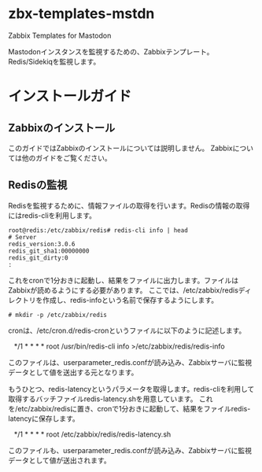 # zbx-templates-mstdn
Zabbix Templates for Mastodon

Mastodonインスタンスを監視するための、Zabbixテンプレート。
Redis/Sidekiqを監視します。

# インストールガイド

## Zabbixのインストール
このガイドではZabbixのインストールについては説明しません。
Zabbixについては他のガイドをご覧ください。

## Redisの監視
Redisを監視するために、情報ファイルの取得を行います。Redisの情報の取得にはredis-cliを利用します。

    root@redis:/etc/zabbix/redis# redis-cli info | head
    # Server
    redis_version:3.0.6
    redis_git_sha1:00000000
    redis_git_dirty:0
    :

これをcronで1分おきに起動し、結果をファイルに出力します。ファイルはZabbixが読めるようにする必要があります。
ここでは、/etc/zabbix/redisディレクトリを作成し、redis-infoという名前で保存するようにします。

    # mkdir -p /etc/zabbix/redis

cronは、/etc/cron.d/redis-cronというファイルに以下のように記述します。

     */1 * * * * root /usr/bin/redis-cli info >/etc/zabbix/redis/redis-info

このファイルは、userparameter_redis.confが読み込み、Zabbixサーバに監視データとして値を送出する元となります。

もうひとつ、redis-latencyというパラメータを取得します。redis-cliを利用して取得するバッチファイルredis-latency.shを用意しています。
これを/etc/zabbix/redisに置き、cronで1分おきに起動して、結果をファイルredis-latencyに保存します。

     */1 * * * * root /etc/zabbix/redis/redis-latency.sh

このファイルも、userparameter_redis.confが読み込み、Zabbixサーバに監視データとして値が送出されます。
